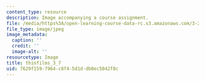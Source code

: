```yaml
---
content_type: resource
description: Image accompanying a course assignment.
file: /media/https%3A/open-learning-course-data-rc.s3.amazonaws.com/3-22-mechanical-behavior-of-materials-spring-2008/7629f1597964c8f45d1ddb0ec5042f8c_thinfilms_3_7.jpg
file_type: image/jpeg
image_metadata:
  caption: ''
  credit: ''
  image-alt: ''
resourcetype: Image
title: thinfilms_3_7
uid: 7629f159-7964-c8f4-5d1d-db0ec5042f8c
---
```

